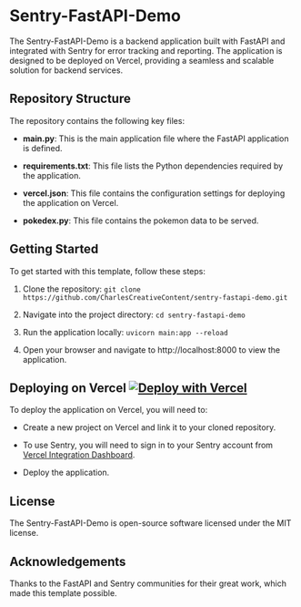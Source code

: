 # Sentry-FastAPI-Demo
The Sentry-FastAPI-Demo is a backend application built with FastAPI and integrated with Sentry for error tracking and reporting. The application is designed to be deployed on Vercel, providing a seamless and scalable solution for backend services.

## Repository Structure
The repository contains the following key files:

+ __main.py__: This is the main application file where the FastAPI application is defined.

+ __requirements.txt__: This file lists the Python dependencies required by the application.

+ __vercel.json__: This file contains the configuration settings for deploying the application on Vercel.

+ __pokedex.py__: This file contains the pokemon data to be served.

## Getting Started
To get started with this template, follow these steps:

1. Clone the repository: ```git clone https://github.com/CharlesCreativeContent/sentry-fastapi-demo.git```

2. Navigate into the project directory: ```cd sentry-fastapi-demo```

3. Run the application locally: ```uvicorn main:app --reload```

4. Open your browser and navigate to http://localhost:8000 to view the application.

## Deploying on Vercel [![Deploy with Vercel](https://vercel.com/button)](https://vercel.com/new/clone?repository-url=https%3A%2F%2Fgithub.com%2FCharlesCreativeContent%2Fsentry-fastapi-demo&skippable-integrations=1)

To deploy the application on Vercel, you will need to:

+ Create a new project on Vercel and link it to your cloned repository.

+ To use Sentry, you will need to sign in to your Sentry account from [Vercel Integration Dashboard](https://vercel.com/integrations/sentry).

+ Deploy the application.

## License
The Sentry-FastAPI-Demo is open-source software licensed under the MIT license.

## Acknowledgements
Thanks to the FastAPI and Sentry communities for their great work, which made this template possible.

